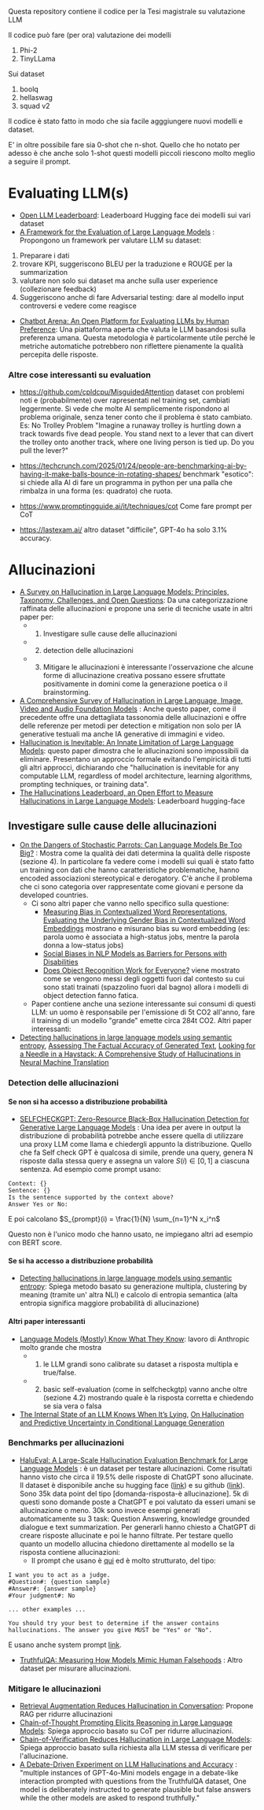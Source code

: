 Questa repository contiene il codice per la Tesi magistrale su valutazione LLM


Il codice può fare (per ora) valutazione dei modelli
1. Phi-2
2.  TinyLLama

Sui dataset 
1. boolq
2. hellaswag
3. squad v2

Il codice è stato fatto in modo che sia facile agggiungere nuovi modelli e dataset.


E' in oltre possibile fare sia 0-shot che n-shot. Quello che ho notato per adesso è che anche solo 1-shot questi modelli piccoli riescono molto meglio a seguire il prompt.




# Evaluating LLM(s)
- [Open LLM Leaderboard](https://huggingface.co/spaces/open-llm-leaderboard/open_llm_leaderboard#/): Leaderboard Hugging face dei modelli sui vari dataset
- [A Framework for the Evaluation of Large Language Models](https://download.ssrn.com/23/11/30/ssrn_id4649866_code4425638.pdf?response-content-disposition=inline&X-Amz-Security-Token=IQoJb3JpZ2luX2VjEHsaCXVzLWVhc3QtMSJIMEYCIQCFJTqx6SeTrUMCn6vtbq84yefu9FiiSM30FXbaCmbFPwIhALGApDvPdmVAibCDYI%2Fx3%2FaEZLYdZjOp4w7r3EGxjvmNKsYFCKT%2F%2F%2F%2F%2F%2F%2F%2F%2F%2FwEQBBoMMzA4NDc1MzAxMjU3Igz2h7WjcVCaiywZne8qmgUpz62XurEybD6Mwp%2FvkGx8NTvzhKZjPBZgjXyWtLYM%2Bd08fJtjpLimD3aA2T9LHqclr7vD%2BjYGX1HH372wTyJap6cBlGmzpxim2H3qFUJUBlDqBW7cvW7MqG1TDsNNtgHBSEKYimvhScj0gwIVAIHJIRGO2c3qy2%2BZD6D1NqH7TRMpgFTAvb0tX5c4qlfRKzoNE2rvAwHqeUo0HORB5hEPLy6uFX%2FL5w%2FAD3vFgs%2BxJ9eD1y4erLreh3TA42Fi6u%2B75ss8ORLBPpgJj9kzS8By4D7VpFqTX2%2FoWjmcMJPu%2BinrrepzMKTJUBnAiOM21EZr0kE%2F%2BlJ9PJ6G%2FMkLbOall0HLsmz0uy1M6VGTfSLFEuc452lK2tNmVs5oIf9mXjYPwR2se4ZzvVwfWFgZvkgXsIamQOfe7L9i249cI4YF5ngstn4giZWDuGksXT2CyZz9AgfmVP02l316tLYKZPeIE93iS6E7B0F1aVQHGr7PQctIN5zTHhlhdSWFHvj7RR96%2BBSyxshxNm%2F9eICW1i2EOtapZIYF3RRKggq8ItfM%2B9m7nmzFpZgceBwuHlCNWL4MAoaWna9%2BLINBZefXWHRIqhnoVWnx5nIw7hItAX1%2FwQ%2Bh6vZojFe4AgcX2DE%2BUQVbti5x4%2BY59qxcFSfBCuCNhrvBahPiLDexcQ8AHfxi6Fs1Gtre6quhVkW1lk3Az5XOTj1w6FxJH3rGs2mW0HnKQenqDrJ%2BpnK7L5MYeFDOgGpx89iAswPaEf1XpRvl3PM874MqZX4Bm7aIdefTO5evrLHT8gminKhYWFyoTszwCwqaHLjtTIK4nXvLe6fGtin2k4%2Fg2vwpwV3JloHVO6ulYJC5I0bHwwmsk6ekELERwP4sf%2BQ%2Bgk3rmoYwr%2BjWvQY6sAH5d8TzxZaVcpkJMJQbNvw6S0DiA1wO%2BizBZ7%2FODCtLiGtLWYtTkGSZx1rDsJzxef%2ButEuICdggbNvPQG3sA45eXFsq0i%2Fd4DRFrX64cbi0gK1HKf4609WNOAWjouDzDC4se99%2BrePcFGpvJQWFF6VcJZ22hsxocgo%2BVQ4R%2BlsZg7Boqdkj7WhaKtUIclWFcW%2FfQWlov6jf8yluYuKsyIIIikdTzDP3Kr97Uj6Z%2F19%2B4A%3D%3D&X-Amz-Algorithm=AWS4-HMAC-SHA256&X-Amz-Date=20250219T111819Z&X-Amz-SignedHeaders=host&X-Amz-Expires=300&X-Amz-Credential=ASIAUPUUPRWE2ICAJT4B%2F20250219%2Fus-east-1%2Fs3%2Faws4_request&X-Amz-Signature=035738295f0a24f9e78574b036d669711d06a6480a1e674327c1fefd38f06761&abstractId=4649866) : Propongono un framework per valutare LLM su dataset:
1. Preparare i dati
2. trovare KPI, suggeriscono BLEU per la traduzione e ROUGE per la summarization
3. valutare non solo sui dataset ma anche sulla user experience (collezionare feedback)
4. Suggeriscono anche di fare Adversarial testing: dare al modello input controversi e vedere come reagisce
- [Chatbot Arena: An Open Platform for Evaluating LLMs by Human Preference](https://arxiv.org/pdf/2403.04132): Una piattaforma aperta che valuta le LLM basandosi sulla preferenza umana. Questa metodologia è particolarmente utile perché le metriche automatiche potrebbero non riflettere pienamente la qualità percepita delle risposte.

### Altre cose interessanti su evaluation
- https://github.com/cpldcpu/MisguidedAttention dataset con problemi noti e (probabilmente) over rapresentati nel training set, cambiati leggermente. Si vede che molte AI semplicemente rispondono al problema originale, senza tener conto che il problema è stato cambiato.
	Es: No Trolley Problem
	"Imagine a runaway trolley is hurtling down a track towards five dead people. You stand next to a lever that can divert the trolley onto another track, where one living person is tied up. Do you pull the lever?"

- https://techcrunch.com/2025/01/24/people-are-benchmarking-ai-by-having-it-make-balls-bounce-in-rotating-shapes/ benchmark "esotico": si chiede alla AI di fare un programma in python per una palla che rimbalza in una forma (es: quadrato) che ruota.
- https://www.promptingguide.ai/it/techniques/cot Come fare prompt per CoT
- https://lastexam.ai/ altro dataset "difficile", GPT-4o ha solo 3.1% accuracy.


# Allucinazioni
- [A Survey on Hallucination in Large Language Models: Principles, Taxonomy, Challenges, and Open Questions](https://arxiv.org/pdf/2311.05232): Da una categorizzazione raffinata delle allucinazioni e propone una serie di tecniche usate in altri paper per:
	- 1. Investigare sulle cause delle allucinazioni
	- 2. detection delle allucinazioni
	- 3. Mitigare le allucinazioni
	è interessante l'osservazione che alcune forme di allucinazione creativa possano essere sfruttate positivamente in domini come la generazione poetica o il brainstorming.
- [A Comprehensive Survey of Hallucination in Large Language, Image, Video and Audio Foundation Models](https://aclanthology.org/2024.findings-emnlp.685.pdf) : Anche questo paper, come il precedente offre una dettagliata tassonomia delle allucinazioni e offre delle referenze per  metodi per detection e mitigation non solo per IA generative testuali ma anche IA generative di immagini e video.
- [Hallucination is Inevitable: An Innate Limitation of Large Language Models](https://arxiv.org/pdf/2401.11817): questo paper dimostra che le allucinazioni sono impossibili da eliminare. Presentano un approccio formale evitando l'empiricità di tutti gli altri approcci, dichiarando che "hallucination is inevitable for any computable LLM, regardless of model architecture, learning algorithms, prompting techniques, or training data". 
- [The Hallucinations Leaderboard, an Open Effort to Measure Hallucinations in Large Language Models](https://huggingface.co/blog/leaderboard-hallucinations): Leaderboard hugging-face

## Investigare sulle cause delle allucinazioni
- [On the Dangers of Stochastic Parrots: Can Language Models Be Too Big?](https://dl.acm.org/doi/pdf/10.1145/3442188.3445922) : Mostra come la qualità dei dati determina la qualità delle risposte (sezione 4). In particolare fa vedere come i modelli sui quali è stato fatto un training con dati che hanno caratteristiche problematiche, hanno encoded associazioni stereotypical e derogatory. C'è anche il problema che ci sono categoria over rappresentate come giovani e persone da developed countries.
	- Ci sono altri paper che vanno nello specifico sulla questione:
		- [Measuring Bias in Contextualized Word Representations](https://arxiv.org/pdf/1906.07337), [Evaluating the Underlying Gender Bias in Contextualized Word Embeddings](https://arxiv.org/pdf/1904.08783) mostrano e misurano bias su word embedding (es: parola uomo è associata a high-status jobs, mentre la parola donna a low-status jobs)
		- [Social Biases in NLP Models as Barriers for Persons with Disabilities](https://aclanthology.org/2020.acl-main.487.pdf)
		-  [Does Object Recognition Work for Everyone?](https://arxiv.org/pdf/1906.02659) viene mostrato come se vengono messi degli oggetti fuori dal contesto su cui sono stati trainati (spazzolino fuori dal bagno) allora i modelli di object detection fanno fatica.
	- Paper contiene anche una sezione interessante sui consumi di questi LLM: un uomo è responsabile per l'emissione di 5t CO2 all'anno, fare il training di un modello "grande" emette circa 284t CO2.
Altri paper interessanti:
- [Detecting hallucinations in large language models using semantic entropy](https://www.nature.com/articles/s41586-024-07421-0), [Assessing The Factual Accuracy of Generated Text](https://arxiv.org/pdf/1905.13322), [Looking for a Needle in a Haystack: A Comprehensive Study of Hallucinations in Neural Machine Translation](https://aclanthology.org/2023.eacl-main.75.pdf)

### Detection delle allucinazioni

#### Se non si ha accesso a distribuzione probabilità
- [SELFCHECKGPT: Zero-Resource Black-Box Hallucination Detection for Generative Large Language Models](https://arxiv.org/pdf/2303.08896) : Una idea per avere in output la distribuzione di probabilità potrebbe anche essere quella di utilizzare una proxy LLM come llama e chiedergli appunto la distribuzione. Quello che fa Self check GPT è qualcosa di simile, prende una query, genera N risposte dalla stessa query e assegna un valore $S(i) \in [0,1]$ a ciascuna sentenza. Ad esempio come prompt usano:
```
Context: {} 
Sentence: {} 
Is the sentence supported by the context above? 
Answer Yes or No:
```
E poi calcolano $S_{prompt}(i) = \frac{1}{N} \sum_{n=1}^N x_i^n$

Questo non è l'unico modo che hanno usato, ne impiegano altri ad esempio con BERT score.

#### Se si ha accesso a distribuzione probabilità
- [Detecting hallucinations in large language models using semantic entropy](https://www.nature.com/articles/s41586-024-07421-0): Spiega metodo basato su generazione multipla, clustering by meaning (tramite un' altra NLI) e calcolo di entropia semantica (alta entropia significa maggiore probabilità di allucinazione)

#### Altri paper interessanti
- [Language Models (Mostly) Know What They Know](https://arxiv.org/pdf/2207.05221): lavoro di Anthropic molto grande che mostra 
	- 1. le LLM grandi sono calibrate su dataset a risposta multipla e true/false.
	- 2. basic self-evaluation (come in selfcheckgtp) vanno anche oltre (sezione 4.2) mostrando quale è la risposta corretta e chiedendo se sia vera o falsa
- [The Internal State of an LLM Knows When It’s Lying](https://arxiv.org/pdf/2304.13734), [On Hallucination and Predictive Uncertainty in Conditional Language Generation](https://arxiv.org/pdf/2103.15025)



### Benchmarks per allucinazioni
- [HaluEval: A Large-Scale Hallucination Evaluation Benchmark for Large Language Models](https://arxiv.org/pdf/2305.11747) : è un dataset per testare allucinazioni. Come risultati hanno visto che circa il 19.5% delle risposte di ChatGPT sono allucinate. Il dataset è disponibile anche su hugging face ([link](https://huggingface.co/datasets/pminervini/HaluEval)) e su github ([link](https://github.com/RUCAIBox/HaluEval)). Sono 35k data point del tipo \[domanda-risposta-è allucinazione\]. 5k di questi sono domande poste a ChatGPT e poi valutato da esseri umani se allucinazione o meno. 30k sono invece esempi generati automaticamente su 3 task: Question Answering, knowledge grounded dialogue e text summarization. Per generarli hanno chiesto a ChatGPT di creare risposte allucinate e poi le hanno filtrate. Per testare quello quanto un modello allucina chiedono direttamente al modello se la risposta contiene allucinazioni:
	- Il prompt che usano è [qui](https://github.com/RUCAIBox/HaluEval/blob/main/evaluation/qa/qa_evaluation_instruction.txt) ed è molto strutturato, del tipo:
```
I want you to act as a judge.
#Question#: {question sample}
#Answer#: {answer sample}
#Your judgment#: No

... other examples ...

You should try your best to determine if the answer contains hallucinations. The answer you give MUST be "Yes" or "No".
```

E usano anche system prompt [link](https://github.com/RUCAIBox/HaluEval/blob/main/evaluation/evaluate.py).

- [TruthfulQA: Measuring How Models Mimic Human Falsehoods](https://arxiv.org/pdf/2109.07958) : Altro dataset per misurare allucinazioni.


### Mitigare le allucinazioni
- [Retrieval Augmentation Reduces Hallucination in Conversation](https://arxiv.org/pdf/2104.07567): Propone RAG per ridurre allucinazioni
 - [Chain-of-Thought Prompting Elicits Reasoning in Large Language Models](https://arxiv.org/abs/2201.11903): Spiega approccio basato su CoT per ridurre allucinazioni.
- [Chain-of-Verification Reduces Hallucination in Large Language Models](https://arxiv.org/abs/2309.11495): Spiega approccio basato sulla richiesta alla LLM stessa di verificare per l'allucinazione.
- [A Debate-Driven Experiment on LLM Hallucinations and Accuracy](https://arxiv.org/pdf/2410.19485) : "multiple instances of GPT-4o-Mini models engage in a debate-like interaction prompted with questions from the TruthfulQA dataset, One model is deliberately instructed to generate plausible but false answers while the other models are asked to respond truthfully."
